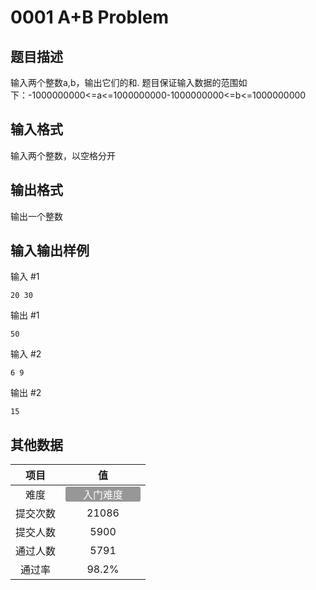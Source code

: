 # 0001 A+B Problem

## 题目描述

输入两个整数a,b，输出它们的和.&nbsp;题目保证输入数据的范围如下：-1000000000&lt;=a&lt;=1000000000-1000000000&lt;=b&lt;=1000000000

## 输入格式

输入两个整数，以空格分开

## 输出格式

输出一个整数

## 输入输出样例

输入 #1
```
20 30
```
输出 #1
```
50
```
输入 #2
```
6 9
```
输出 #2
```
15
```

## 其他数据

|项目|值|
|:---:|:---:|
|难度|<span style="text-align: center; display: inline-block; border-radius: 3px; color: white; width: 120px; height: 24px; background-color: #979797">入门难度</span>|
|提交次数|$21086$|
|提交人数|$5900$|
|通过人数|$5791$|
|通过率|$98.2\%$|

